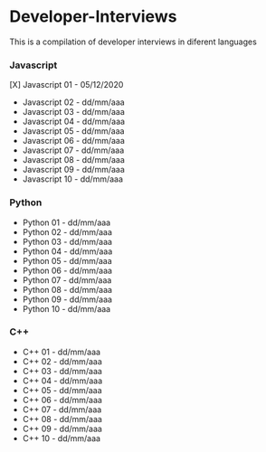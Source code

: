 # Developer-Interviews

This is a compilation of developer interviews in diferent languages

### Javascript

[X] Javascript 01 - 05/12/2020

- Javascript 02 - dd/mm/aaa
- Javascript 03 - dd/mm/aaa
- Javascript 04 - dd/mm/aaa
- Javascript 05 - dd/mm/aaa
- Javascript 06 - dd/mm/aaa
- Javascript 07 - dd/mm/aaa
- Javascript 08 - dd/mm/aaa
- Javascript 09 - dd/mm/aaa
- Javascript 10 - dd/mm/aaa

### Python

- Python 01 - dd/mm/aaa
- Python 02 - dd/mm/aaa
- Python 03 - dd/mm/aaa
- Python 04 - dd/mm/aaa
- Python 05 - dd/mm/aaa
- Python 06 - dd/mm/aaa
- Python 07 - dd/mm/aaa
- Python 08 - dd/mm/aaa
- Python 09 - dd/mm/aaa
- Python 10 - dd/mm/aaa

### C++

- C++ 01 - dd/mm/aaa
- C++ 02 - dd/mm/aaa
- C++ 03 - dd/mm/aaa
- C++ 04 - dd/mm/aaa
- C++ 05 - dd/mm/aaa
- C++ 06 - dd/mm/aaa
- C++ 07 - dd/mm/aaa
- C++ 08 - dd/mm/aaa
- C++ 09 - dd/mm/aaa
- C++ 10 - dd/mm/aaa
